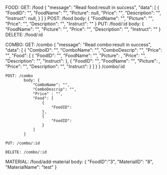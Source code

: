 FOOD:
    GET: /food
        {
            "message": "Read food:result in success",
            "data": [
                {
                    "FoodID": "",
                    "FoodName": "",
                    "Picture": null,
                    "Price": "",
                    "Description": "",
                    "Instruct": null,
                }
            ]
        }
    POST: /food
            body: {
                "FoodName": "",
                "Picture": "",
                "Price": "",
                "Description": "",
                "Instruct": ""
            }
    PUT: /food/:id
            body: {
                "FoodName": "",
                "Picture": "",
                "Price": "",
                "Description": "",
                "Instruct": ""
            }
    DELETE: /food/:id

COMBO:
    GET: /combo
        {
            "message": "Read combo:result in success",
            "data": [
                {
                    "ComboID": "",
                    "ComboName": "",
                    "ComboDescrip": "",
                    "Price": "",
                    "Food": [
                        {
                            "FoodID": "",
                            "FoodName": "",
                            "Picture": ,
                            "Price": "",
                            "Description": "",
                            "Instruct": 
                        },
                        {
                            "FoodID": "",
                            "FoodName": "",
                            "Picture": ,
                            "Price": "",
                            "Description": "",
                            "Instruct": 
                        }
                    ]
                }
        }
        /combo/:id

    POST: /combo
            body: {
                "ComboName": "",
                "ComboDescrip": "",
                "Price" : "",
                "Food": [
                    {
                        "FoodID":
                    },
                    {
                        "FoodID":
                    }
                ]
            }

    PUT: /combo/:id

    DELETE: /combo/:id

MATERIAL:
        /food/add-material
            body: {
                "FoodID":"3",
                "MaterialID": "8",
                "MaterialName": "test"
            }